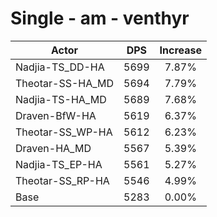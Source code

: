 # Single - am - venthyr
| Actor | DPS | Increase |
|---|:---:|:---:|
|Nadjia-TS_DD-HA|5699|7.87%|
|Theotar-SS-HA_MD|5694|7.79%|
|Nadjia-TS-HA_MD|5689|7.68%|
|Draven-BfW-HA|5619|6.37%|
|Theotar-SS_WP-HA|5612|6.23%|
|Draven-HA_MD|5567|5.39%|
|Nadjia-TS_EP-HA|5561|5.27%|
|Theotar-SS_RP-HA|5546|4.99%|
|Base|5283|0.00%|
